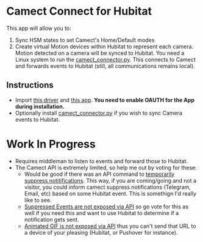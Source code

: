 # Camect Connect for Hubitat

This app will allow you to:
1. Sync HSM states to set Camect's Home/Default modes
2. Create virtual Motion devices within Hubitat to represent each camera.
Motion detected on a camera will be synced to Hubitat. You need a Linux system
to run the [camect_connector.py](https://github.com/bdwilson/camect-connector/camect_connector.py). This connects to Camect and forwards events to
Hubitat (still, all communications remains local). 

Instructions
---
* Import [this
driver](https://raw.githubusercontent.com/bdwilson/hubitat/master/Camect/camect_connect-motion-driver.py)
and [this
app](https://raw.githubusercontent.com/bdwilson/hubitat/master/Camect/camect_connect-app.py).
**You need to enable OAUTH for the App during installation.**
* Optionally install
[camect_connector.py](https://github.com/bdwilson/hubitat/master/Camect/camect_connector.py)
if you wish to sync Camera events to Hubitat. 

# Work In Progress
* Requires middleman to listen to events and forward those to Hubitat. 
* The Camect API is extremely limited, so help me out by voting for these:
    * Would be good if there was an API command to [temporarily suppress notitifications](https://groups.google.com/a/camect.com/forum/?oldui=1#!category-topic/forum/feature-request/1MnFjSAdPUI).  This way, if you are coming/going and not a visitor, you could inform camect suppress notifications (Telegram, Email, etc) based on some Hubitat event. This is somethign I'd really like to see.
    * [Suppressed Events are not exposed via API](https://groups.google.com/a/camect.com/forum/?oldui=1#!category-topic/forum/feature-request/A0K0YgHQizQ) so go vote for this as well if you need this and want to use Hubitat to determine if a notification gets sent.
    * [Animated GIF is not exposed via API](https://groups.google.com/a/camect.com/forum/?oldui=1#!category-topic/forum/feature-request/_PLRDMPR02Q) thus you can't send that URL to a device of your pleasing (Hubitat, or Pushover for instance).  

